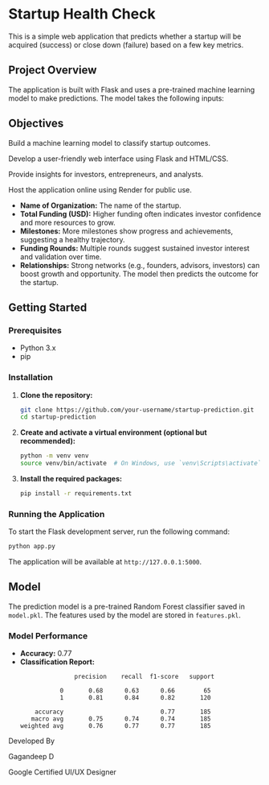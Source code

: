 # Startup Health Check

This is a simple web application that predicts whether a startup will be acquired (success) or close down (failure) based on a few key metrics.

## Project Overview

The application is built with Flask and uses a pre-trained machine learning model to make predictions. The model takes the following inputs:

## Objectives
Build a machine learning model to classify startup outcomes.

Develop a user-friendly web interface using Flask and HTML/CSS.

Provide insights for investors, entrepreneurs, and analysts.

Host the application online using Render for public use.


- **Name of Organization:** The name of the startup.
- **Total Funding (USD):** Higher funding often indicates investor confidence and more resources to grow.
- **Milestones:** More milestones show progress and achievements, suggesting a healthy trajectory.
- **Funding Rounds:** Multiple rounds suggest sustained investor interest and validation over time.
- **Relationships:** Strong networks (e.g., founders, advisors, investors) can boost growth and opportunity.
The model then predicts the outcome for the startup.

## Getting Started

### Prerequisites

- Python 3.x
- pip

### Installation

1. **Clone the repository:**
   ```bash
   git clone https://github.com/your-username/startup-prediction.git
   cd startup-prediction
   ```

2. **Create and activate a virtual environment (optional but recommended):**
   ```bash
   python -m venv venv
   source venv/bin/activate  # On Windows, use `venv\Scripts\activate`
   ```

3. **Install the required packages:**
   ```bash
   pip install -r requirements.txt
   ```

### Running the Application

To start the Flask development server, run the following command:

```bash
python app.py
```

The application will be available at `http://127.0.0.1:5000`.

## Model

The prediction model is a pre-trained Random Forest classifier saved in `model.pkl`. The features used by the model are stored in `features.pkl`.

### Model Performance

- **Accuracy:** 0.77
- **Classification Report:**
  ```
                 precision    recall  f1-score   support

             0       0.68      0.63      0.66        65
             1       0.81      0.84      0.82       120

      accuracy                           0.77       185
     macro avg       0.75      0.74      0.74       185
  weighted avg       0.76      0.77      0.77       185
  ```

Developed By

Gagandeep D

Google Certified UI/UX Designer
